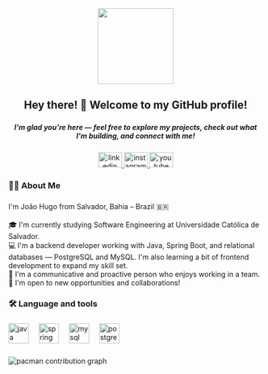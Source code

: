 <div align="center">
  <img height="150" src="https://i.gifer.com/1I0z.gif"  />
</div>

###

<h2 align="center">Hey there! 👋 Welcome to my GitHub profile!</h2>

###

<h5 align="center">I'm glad you're here — feel free to explore my projects, check out what I'm building, and connect with me!</h5>

###

<div align="center">
  <a href="https://br.linkedin.com/" target="_blank">
    <img src="https://raw.githubusercontent.com/maurodesouza/profile-readme-generator/master/src/assets/icons/social/linkedin/default.svg" width="47" height="30" alt="linkedin logo"  />
  </a>
  <a href="https://instagram.com/jhugovtz" target="_blank">
    <img src="https://raw.githubusercontent.com/maurodesouza/profile-readme-generator/master/src/assets/icons/social/instagram/default.svg" width="47" height="30" alt="instagram logo"  />
  </a>
  <a href="https://www.youtube.com/@jhugovtz" target="_blank">
    <img src="https://raw.githubusercontent.com/maurodesouza/profile-readme-generator/master/src/assets/icons/social/youtube/default.svg" width="47" height="30" alt="youtube logo"  />
  </a>
</div>

###

<h3 align="left">👩‍💻  About Me</h3>

###

<p align="left">I'm João Hugo from Salvador, Bahia – Brazil 🇧🇷<br><br>🎓 I'm currently studying Software Engineering at Universidade Católica de Salvador.<br>💻 I'm a backend developer working with Java, Spring Boot, and relational databases — PostgreSQL and MySQL. I'm also learning a bit of frontend development to expand my skill set.<br>💬 I'm a communicative and proactive person who enjoys working in a team.<br>🚀 I'm open to new opportunities and collaborations!</p>

###

<h3 align="left">🛠 Language and tools</h3>

###

<div align="left">
  <img src="https://cdn.jsdelivr.net/gh/devicons/devicon/icons/java/java-original.svg" height="40" alt="java logo"  />
  <img width="12" />
  <img src="https://cdn.jsdelivr.net/gh/devicons/devicon/icons/spring/spring-original.svg" height="40" alt="spring logo"  />
  <img width="12" />
  <img src="https://cdn.jsdelivr.net/gh/devicons/devicon/icons/mysql/mysql-original.svg" height="40" alt="mysql logo"  />
  <img width="12" />
  <img src="https://cdn.jsdelivr.net/gh/devicons/devicon/icons/postgresql/postgresql-original.svg" height="40" alt="postgresql logo"  />
</div>

###

<picture>
  <source media="(prefers-color-scheme: dark)" srcset="https://raw.githubusercontent.com/jhugovtz/jhugovtz/output/pacman-contribution-graph-dark.svg">
  <source media="(prefers-color-scheme: light)" srcset="https://raw.githubusercontent.com/jhugovtz/jhugovtz/output/pacman-contribution-graph.svg">
  <img alt="pacman contribution graph" src="https://raw.githubusercontent.com/jhugovtz/jhugovtz/output/pacman-contribution-graph.svg">
</picture>

###
